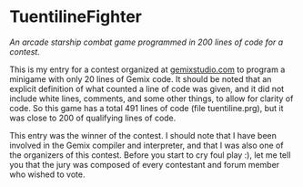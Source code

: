 # TuentilineFighter

*An arcade starship combat game programmed in 200 lines of code for a contest.*

This is my entry for a contest organized at [gemixstudio.com][1] to program a minigame 
with only 20 lines of Gemix code. It should be noted that an explicit definition of what
counted a line of code was given, and it did not include white lines, comments, and some
other things, to allow for clarity of code. So this game has a total 491 lines of code
(file tuentiline.prg), but it was close to 200 of qualifying lines of code.

This entry was the winner of the contest. I should note that I have been involved in
the Gemix compiler and interpreter, and that I was also one of the organizers of this 
contest. Before you start to cry foul play :), let me tell you that the jury was composed
of every contestant and forum member who wished to vote.

[1]: http://gemixstudio.com

